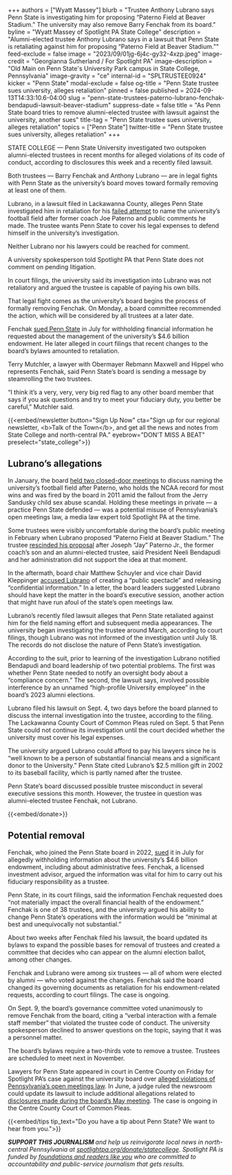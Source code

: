 +++
authors = ["Wyatt Massey"]
blurb = "Trustee Anthony Lubrano says Penn State is investigating him for proposing “Paterno Field at Beaver Stadium.” The university may also remove Barry Fenchak from its board."
byline = "Wyatt Massey of Spotlight PA State College"
description = "Alumni-elected trustee Anthony Lubrano says in a lawsuit that Penn State is retaliating against him for proposing “Paterno Field at Beaver Stadium.”"
feed-exclude = false
image = "2023/09/01jg-6j4c-gy32-4xzp.jpeg"
image-credit = "Georgianna Sutherland / For Spotlight PA"
image-description = "Old Main on Penn State's University Park campus in State College, Pennsylvania"
image-gravity = "ce"
internal-id = "SPLTRUSTEE0924"
kicker = "Penn State"
modal-exclude = false
og-title = "Penn State trustee sues university, alleges retaliation"
pinned = false
published = 2024-09-13T14:33:10.6-04:00
slug = "penn-state-trustees-paterno-lubrano-fenchak-bendapudi-lawsuit-beaver-stadium"
suppress-date = false
title = "As Penn State board tries to remove alumni-elected trustee with lawsuit against the university, another sues"
title-tag = "Penn State trustee sues university, alleges retaliation"
topics = ["Penn State"]
twitter-title = "Penn State trustee sues university, alleges retaliation"
+++

STATE COLLEGE — Penn State University investigated two outspoken alumni-elected trustees in recent months for alleged violations of its code of conduct, according to disclosures this week and a recently filed lawsuit.

Both trustees — Barry Fenchak and Anthony Lubrano — are in legal fights with Penn State as the university’s board moves toward formally removing at least one of them.

Lubrano, in a lawsuit filed in Lackawanna County, alleges Penn State investigated him in retaliation for his <a href="https://www.spotlightpa.org/statecollege/2024/02/penn-state-football-paterno-field-resolution-trustees-budget-cuts/">failed attempt</a> to name the university’s football field after former coach Joe Paterno and public comments he made. The trustee wants Penn State to cover his legal expenses to defend himself in the university’s investigation.

Neither Lubrano nor his lawyers could be reached for comment.

A university spokesperson told Spotlight PA that Penn State does not comment on pending litigation.

In court filings, the university said its investigation into Lubrano was not retaliatory and argued the trustee is capable of paying his own bills.

That legal fight comes as the university’s board begins the process of formally removing Fenchak. On Monday, a board committee recommended the action, which will be considered by all trustees at a later date.

Fenchak <a href="https://www.spotlightpa.org/statecollege/2024/07/penn-state-university-trustees-lawsuit-endowment-finances-barry-fenchak/">sued Penn State</a> in July for withholding financial information he requested about the management of the university’s $4.6 billion endowment. He later alleged in court filings that recent changes to the board’s bylaws amounted to retaliation.

Terry Mutchler, a lawyer with Obermayer Rebmann Maxwell and Hippel who represents Fenchak, said Penn State’s board is sending a message by steamrolling the two trustees.

“I think it’s a very, very, very big red flag to any other board member that says if you ask questions and try to meet your fiduciary duty, you better be careful,” Mutchler said.

{{<embed/newsletter button="Sign Up Now" cta="Sign up for our regional newsletter, &lt;b&gt;Talk of the Town&lt;/b&gt;, and get all the news and notes from State College and north-central PA." eyebrow="DON&#39;T MISS A BEAT" preselect="state_college">}}

## Lubrano’s allegations

In January, the board <a href="https://www.spotlightpa.org/statecollege/2024/02/penn-state-football-paterno-beaver-stadium-sandusky-scandal-ncaa-trustees/">held two closed-door meetings</a> to discuss naming the university’s football field after Paterno, who holds the NCAA record for most wins and was fired by the board in 2011 amid the fallout from the Jerry Sandusky child sex abuse scandal. Holding these meetings in private — a practice Penn State defended — was a potential misuse of Pennsylvania’s open meetings law, a media law expert told Spotlight PA at the time.

Some trustees were visibly uncomfortable during the board’s public meeting in February when Lubrano proposed “Paterno Field at Beaver Stadium.” The trustee <a href="https://www.spotlightpa.org/statecollege/2024/02/penn-state-football-paterno-field-resolution-trustees-budget-cuts/">rescinded his proposal</a> after Joseph “Jay” Paterno Jr., the former coach’s son and an alumni-elected trustee, said President Neeli Bendapudi and her administration did not support the idea at that moment.

In the aftermath, board chair Matthew Schuyler and vice chair David Kleppinger <a href="https://www.spotlightpa.org/statecollege/2024/04/penn-state-trustees-paterno-field-beaver-stadium-lubrano-sunshine-act-transparency/">accused Lubrano</a> of creating a “public spectacle” and releasing “confidential information.” In a letter, the board leaders suggested Lubrano should have kept the matter in the board’s executive session, another action that might have run afoul of the state’s open meetings law.

Lubrano’s recently filed lawsuit alleges that Penn State retaliated against him for the field naming effort and subsequent media appearances. The university began investigating the trustee around March, according to court filings, though Lubrano was not informed of the investigation until July 18. The records do not disclose the nature of Penn State’s investigation.

According to the suit, prior to learning of the investigation Lubrano notified Bendapudi and board leadership of two potential problems. The first was whether Penn State needed to notify an oversight body about a “compliance concern.” The second, the lawsuit says, involved possible interference by an unnamed “high-profile University employee” in the board’s 2023 alumni elections.

Lubrano filed his lawsuit on Sept. 4, two days before the board planned to discuss the internal investigation into the trustee, according to the filing. The Lackawanna County Court of Common Pleas ruled on Sept. 5 that Penn State could not continue its investigation until the court decided whether the university must cover his legal expenses.

The university argued Lubrano could afford to pay his lawyers since he is “well known to be a person of substantial financial means and a significant donor to the University.” Penn State cited Lubrano’s $2.5 million gift in 2002 to its baseball facility, which is partly named after the trustee.

Penn State’s board discussed possible trustee misconduct in several executive sessions this month. However, the trustee in question was alumni-elected trustee Fenchak, not Lubrano.

{{<embed/donate>}}

## Potential removal

Fenchak, who joined the Penn State board in 2022, <a href="https://www.spotlightpa.org/statecollege/2024/07/penn-state-university-trustees-lawsuit-endowment-finances-barry-fenchak/">sued</a> it in July for allegedly withholding information about the university’s $4.6 billion endowment, including about administrative fees. Fenchak, a licensed investment advisor, argued the information was vital for him to carry out his fiduciary responsibility as a trustee.

Penn State, in its court filings, said the information Fenchak requested does “not materially impact the overall financial health of the endowment.” Fenchak is one of 38 trustees, and the university argued his ability to change Penn State’s operations with the information would be “minimal at best and unequivocally not substantial.”

About two weeks after Fenchak filed his lawsuit, the board updated its bylaws to expand the possible bases for removal of trustees and created a committee that decides who can appear on the alumni election ballot, among other changes.

Fenchak and Lubrano were among six trustees — all of whom were elected by alumni — who voted against the changes. Fenchak said the board changed its governing documents as retaliation for his endowment-related requests, according to court filings. The case is ongoing.

On Sept. 9, the board’s governance committee voted unanimously to remove Fenchak from the board, citing a “verbal interaction with a female staff member” that violated the trustee code of conduct. The university spokesperson declined to answer questions on the topic, saying that it was a personnel matter.

The board’s bylaws require a two-thirds vote to remove a trustee. Trustees are scheduled to meet next in November.

Lawyers for Penn State appeared in court in Centre County on Friday for Spotlight PA’s case against the university board over <a href="https://www.spotlightpa.org/statecollege/2023/12/penn-state-trustees-lawsuit-centre-county-court-open-meetings-sunshine-act/">alleged violations of Pennsylvania’s open meetings law</a>. In June, a judge ruled the newsroom could update its lawsuit to include additional allegations related to <a href="https://www.spotlightpa.org/statecollege/2024/05/penn-state-football-beaver-stadium-trustees-private-meetings-sunshine-act/">disclosures made during the board’s May meeting</a>. The case is ongoing in the Centre County Court of Common Pleas.

{{<embed/tips tip_text="Do you have a tip about Penn State? We want to hear from you.">}}

<strong><em>SUPPORT THIS JOURNALISM </em></strong><em>and help us reinvigorate local news in north-central Pennsylvania at </em><a href="http://spotlightpa.org/donate/statecollege"><em>spotlightpa.org/donate/statecollege</em></a><em>. Spotlight PA is funded by </em><a href="https://www.spotlightpa.org/support"><em>foundations and readers like you</em></a><em> who are committed to accountability and public-service journalism that gets results.</em>

